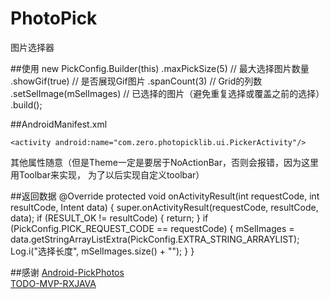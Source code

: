 # PhotoPick
图片选择器

##使用
    new PickConfig.Builder(this)
                .maxPickSize(5)             // 最大选择图片数量
                .showGif(true)              // 是否展现Gif图片
                .spanCount(3)               // Grid的列数
                .setSelImage(mSelImages)    // 已选择的图片（避免重复选择或覆盖之前的选择）
                .build();    
                               
##AndroidManifest.xml

    <activity android:name="com.zero.photopicklib.ui.PickerActivity"/>
其他属性随意（但是Theme一定是要居于NoActionBar，否则会报错，因为这里用Toolbar来实现，
为了以后实现自定义toolbar）

##返回数据
    @Override
    protected void onActivityResult(int requestCode, int resultCode, Intent data) {
        super.onActivityResult(requestCode, resultCode, data);
        if (RESULT_OK != resultCode) {
            return;
        }
        if (PickConfig.PICK_REQUEST_CODE == requestCode) {
            mSelImages = data.getStringArrayListExtra(PickConfig.EXTRA_STRING_ARRAYLIST);
            Log.i("选择长度", mSelImages.size() + "");
        }
    }

##感谢
[Android-PickPhotos](https://github.com/crosswall/Android-PickPhotos) <br/>
[TODO-MVP-RXJAVA](https://github.com/googlesamples/android-architecture/tree/dev-todo-mvp-rxjava/)
